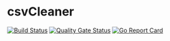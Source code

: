# csvCleaner


[![Build Status](https://travis-ci.org/Ulbora/csvCleaner.svg?branch=master)](https://travis-ci.org/Ulbora/csvCleaner)
[![Quality Gate Status](https://sonarcloud.io/api/project_badges/measure?project=Ulbora_csvCleaner&metric=alert_status)](https://sonarcloud.io/dashboard?id=Ulbora_csvCleaner)
[![Go Report Card](https://goreportcard.com/badge/github.com/Ulbora/csvCleaner)](https://goreportcard.com/report/github.com/Ulbora/csvCleaner)

